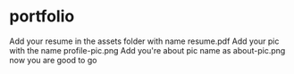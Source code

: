 # portfolio

 Add your resume in the assets folder with name resume.pdf
 Add your pic with the name profile-pic.png
 Add you're about pic name as about-pic.png
 now you are good to go 
